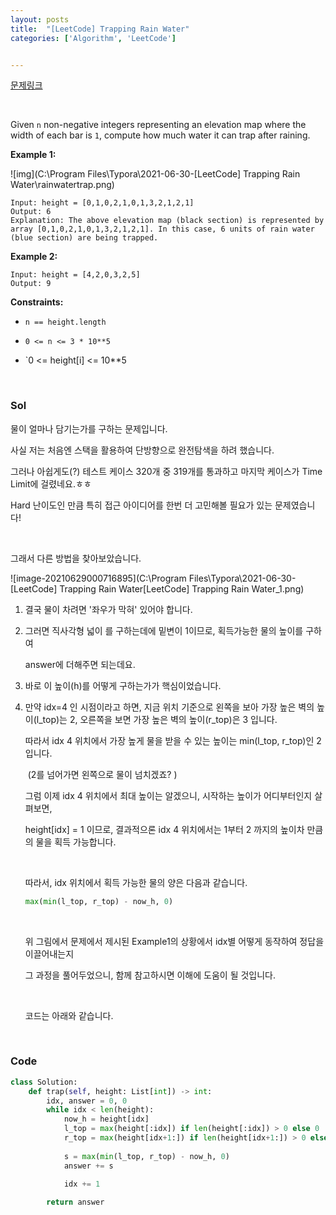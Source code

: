 ```yaml
---
layout: posts
title:  "[LeetCode] Trapping Rain Water"
categories: ['Algorithm', 'LeetCode']


---
```


[문제링크](https://leetcode.com/problems/trapping-rain-water)

<br/>

Given `n` non-negative integers representing an elevation map where the width of each bar is `1`, compute how much water it can trap after raining.

 

**Example 1:**

![img](C:\Program Files\Typora\2021-06-30-[LeetCode] Trapping Rain Water\rainwatertrap.png)

```
Input: height = [0,1,0,2,1,0,1,3,2,1,2,1]
Output: 6
Explanation: The above elevation map (black section) is represented by array [0,1,0,2,1,0,1,3,2,1,2,1]. In this case, 6 units of rain water (blue section) are being trapped.
```

**Example 2:**

```
Input: height = [4,2,0,3,2,5]
Output: 9
```

 

**Constraints:**

- `n == height.length`

- `0 <= n <= 3 * 10**5`

- `0 <= height[i] <= 10**5

  

<br/>

### Sol

물이 얼마나 담기는가를 구하는 문제입니다.

사실 저는 처음엔 스택을 활용하여 단방향으로 완전탐색을 하려 했습니다.

그러나 아쉽게도(?) 테스트 케이스 320개 중 319개를 통과하고 마지막 케이스가 Time Limit에 걸렸네요.ㅎㅎ

Hard 난이도인 만큼 특히 접근 아이디어를 한번 더 고민해볼 필요가 있는 문제였습니다!

<br/>

그래서 다른 방법을 찾아보았습니다.

![image-20210629000716895](C:\Program Files\Typora\2021-06-30-[LeetCode] Trapping Rain Water\[LeetCode] Trapping Rain Water_1.png)

1. 결국 물이 차려면 '좌우가 막혀' 있어야 합니다.

2. 그러면 직사각형 넓이 를 구하는데에 밑변이 1이므로, 획득가능한 물의 높이를 구하여 

   answer에 더해주면 되는데요.

3. 바로 이 높이(h)를 어떻게 구하는가가 핵심이었습니다.

4. 만약 idx=4 인 시점이라고 하면,  지금 위치 기준으로 왼쪽을 보아 가장 높은 벽의 높이(l_top)는 2, 오른쪽을 보면 가장 높은 벽의 높이(r_top)은 3 입니다. 

   따라서 idx 4 위치에서 가장 높게 물을 받을 수 있는 높이는 min(l_top, r_top)인 2 입니다.

   ​    (2를 넘어가면 왼쪽으로 물이 넘치겠죠? )

   그럼 이제 idx 4 위치에서 최대 높이는 알겠으니, 시작하는 높이가 어디부터인지 살펴보면,

      height[idx] = 1 이므로, 결과적으론 idx 4 위치에서는 1부터  2 까지의 높이차 만큼의 물을 획득 가능합니다.

   <br/>

   따라서, idx 위치에서 획득 가능한 물의 양은 다음과 같습니다.

   ```python
   max(min(l_top, r_top) - now_h, 0)
   ```

   <br/>

   위 그림에서 문제에서 제시된 Example1의 상황에서 idx별 어떻게 동작하여 정답을 이끌어내는지

   그 과정을 풀어두었으니, 함께 참고하시면 이해에 도움이 될 것입니다.

   <br/>

   코드는 아래와 같습니다.

   

<br/>

### Code

```python
class Solution:
    def trap(self, height: List[int]) -> int:       
        idx, answer = 0, 0
        while idx < len(height):
            now_h = height[idx]
            l_top = max(height[:idx]) if len(height[:idx]) > 0 else 0
            r_top = max(height[idx+1:]) if len(height[idx+1:]) > 0 else 0
            
            s = max(min(l_top, r_top) - now_h, 0)
            answer += s
            
            idx += 1

        return answer
```

